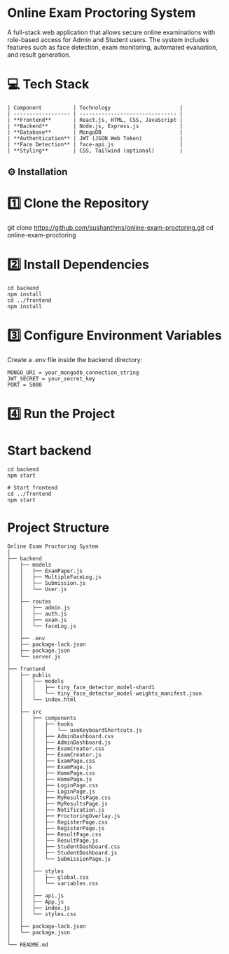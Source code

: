 # Online Exam Proctoring System
A full-stack web application that allows secure online examinations with role-based access for Admin and Student users. The system includes features such as face detection, exam monitoring, automated evaluation, and result generation.

# 💻 Tech Stack
```
| Component          | Technology                      |
| ------------------ | ------------------------------- |
| **Frontend**       | React.js, HTML, CSS, JavaScript |
| **Backend**        | Node.js, Express.js             |
| **Database**       | MongoDB                         |
| **Authentication** | JWT (JSON Web Token)            |
| **Face Detection** | face-api.js                     |
| **Styling**        | CSS, Tailwind (optional)        |
```
## ⚙️ Installation

# 1️⃣ Clone the Repository
git clone https://github.com/sushanthms/online-exam-proctoring.git
cd online-exam-proctoring

# 2️⃣ Install Dependencies
```
cd backend
npm install
cd ../frontend
npm install
```
# 3️⃣ Configure Environment Variables

Create a .env file inside the backend directory:
```
MONGO_URI = your_mongodb_connection_string
JWT_SECRET = your_secret_key
PORT = 5000
```
# 4️⃣ Run the Project
# Start backend
```
cd backend
npm start

# Start frontend
cd ../frontend
npm start
```
# Project Structure
```
Online Exam Proctoring System
│
├── backend
│   ├── models
│   │   ├── ExamPaper.js
│   │   ├── MultipleFaceLog.js
│   │   ├── Submission.js
│   │   └── User.js
│   │
│   ├── routes
│   │   ├── admin.js
│   │   ├── auth.js
│   │   ├── exam.js
│   │   └── faceLog.js
│   │
│   ├── .env
│   ├── package-lock.json
│   ├── package.json
│   └── server.js
│
├── frontend
│   ├── public
│   │   ├── models
│   │   │   ├── tiny_face_detector_model-shard1
│   │   │   └── tiny_face_detector_model-weights_manifest.json
│   │   └── index.html
│   │
│   ├── src
│   │   ├── components
│   │   │   ├── hooks
│   │   │   │   └── useKeyboardShortcuts.js
│   │   │   ├── AdminDashboard.css
│   │   │   ├── AdminDashboard.js
│   │   │   ├── ExamCreator.css
│   │   │   ├── ExamCreator.js
│   │   │   ├── ExamPage.css
│   │   │   ├── ExamPage.js
│   │   │   ├── HomePage.css
│   │   │   ├── HomePage.js
│   │   │   ├── LoginPage.css
│   │   │   ├── LoginPage.js
│   │   │   ├── MyResultsPage.css
│   │   │   ├── MyResultsPage.js
│   │   │   ├── Notification.js
│   │   │   ├── ProctoringOverlay.js
│   │   │   ├── RegisterPage.css
│   │   │   ├── RegisterPage.js
│   │   │   ├── ResultPage.css
│   │   │   ├── ResultPage.js
│   │   │   ├── StudentDashboard.css
│   │   │   ├── StudentDashboard.js
│   │   │   └── SubmissionPage.js
│   │   │
│   │   ├── styles
│   │   │   ├── global.css
│   │   │   └── variables.css
│   │   │
│   │   ├── api.js
│   │   ├── App.js
│   │   ├── index.js
│   │   └── styles.css
│   │
│   ├── package-lock.json
│   └── package.json
│
└── README.md
```
